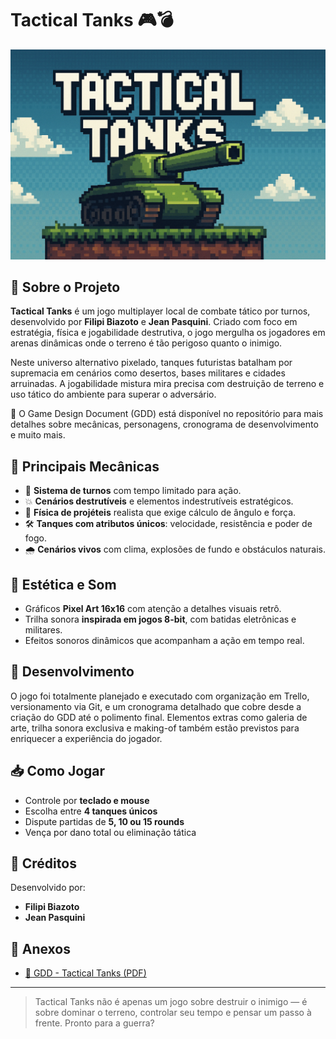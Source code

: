 # Tactical Tanks 🎮💣

<p align="center">
  <img src="game/resources/backgrounds/main/1.png" alt="Tactical Tanks Banner">
</p>

## 📝 Sobre o Projeto

**Tactical Tanks** é um jogo multiplayer local de combate tático por turnos, desenvolvido por **Filipi Biazoto** e **Jean Pasquini**. Criado com foco em estratégia, física e jogabilidade destrutiva, o jogo mergulha os jogadores em arenas dinâmicas onde o terreno é tão perigoso quanto o inimigo.

Neste universo alternativo pixelado, tanques futuristas batalham por supremacia em cenários como desertos, bases militares e cidades arruinadas. A jogabilidade mistura mira precisa com destruição de terreno e uso tático do ambiente para superar o adversário.

📄 O Game Design Document (GDD) está disponível no repositório para mais detalhes sobre mecânicas, personagens, cronograma de desenvolvimento e muito mais.

## 🔧 Principais Mecânicas

- 🔁 **Sistema de turnos** com tempo limitado para ação.
- 💥 **Cenários destrutíveis** e elementos indestrutíveis estratégicos.
- 🧠 **Física de projéteis** realista que exige cálculo de ângulo e força.
- 🛠️ **Tanques com atributos únicos**: velocidade, resistência e poder de fogo.
- 🌧️ **Cenários vivos** com clima, explosões de fundo e obstáculos naturais.

## 🎨 Estética e Som

- Gráficos **Pixel Art 16x16** com atenção a detalhes visuais retrô.
- Trilha sonora **inspirada em jogos 8-bit**, com batidas eletrônicas e militares.
- Efeitos sonoros dinâmicos que acompanham a ação em tempo real.

## 🧪 Desenvolvimento

O jogo foi totalmente planejado e executado com organização em Trello, versionamento via Git, e um cronograma detalhado que cobre desde a criação do GDD até o polimento final. Elementos extras como galeria de arte, trilha sonora exclusiva e making-of também estão previstos para enriquecer a experiência do jogador.

## 📥 Como Jogar

- Controle por **teclado e mouse**
- Escolha entre **4 tanques únicos**
- Dispute partidas de **5, 10 ou 15 rounds**
- Vença por dano total ou eliminação tática

## 🤝 Créditos

Desenvolvido por:

- **Filipi Biazoto**  
- **Jean Pasquini**

## 📎 Anexos

- [📘 GDD - Tactical Tanks (PDF)](./GDD%20-%20Tactical%20Tanks.pdf)

---

> Tactical Tanks não é apenas um jogo sobre destruir o inimigo — é sobre dominar o terreno, controlar seu tempo e pensar um passo à frente. Pronto para a guerra?


